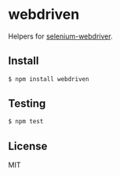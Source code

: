 # webdriven

Helpers for [selenium-webdriver](https://www.npmjs.com/package/selenium-webdriver).

## Install

```sh
$ npm install webdriven
```

## Testing

```sh
$ npm test
```

## License

MIT
